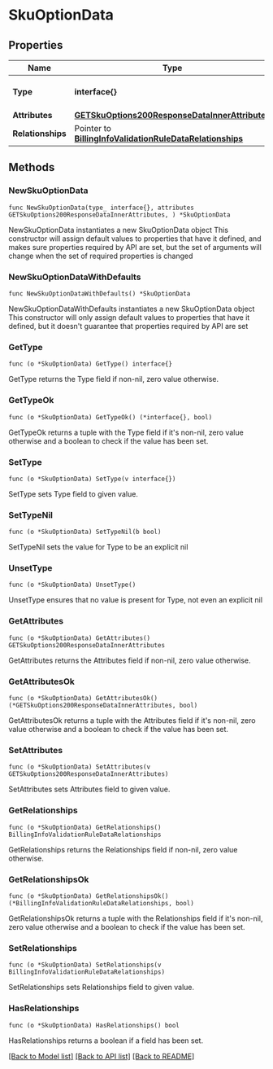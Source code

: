 # SkuOptionData

## Properties

Name | Type | Description | Notes
------------ | ------------- | ------------- | -------------
**Type** | **interface{}** | The resource&#39;s type | 
**Attributes** | [**GETSkuOptions200ResponseDataInnerAttributes**](GETSkuOptions200ResponseDataInnerAttributes.md) |  | 
**Relationships** | Pointer to [**BillingInfoValidationRuleDataRelationships**](BillingInfoValidationRuleDataRelationships.md) |  | [optional] 

## Methods

### NewSkuOptionData

`func NewSkuOptionData(type_ interface{}, attributes GETSkuOptions200ResponseDataInnerAttributes, ) *SkuOptionData`

NewSkuOptionData instantiates a new SkuOptionData object
This constructor will assign default values to properties that have it defined,
and makes sure properties required by API are set, but the set of arguments
will change when the set of required properties is changed

### NewSkuOptionDataWithDefaults

`func NewSkuOptionDataWithDefaults() *SkuOptionData`

NewSkuOptionDataWithDefaults instantiates a new SkuOptionData object
This constructor will only assign default values to properties that have it defined,
but it doesn't guarantee that properties required by API are set

### GetType

`func (o *SkuOptionData) GetType() interface{}`

GetType returns the Type field if non-nil, zero value otherwise.

### GetTypeOk

`func (o *SkuOptionData) GetTypeOk() (*interface{}, bool)`

GetTypeOk returns a tuple with the Type field if it's non-nil, zero value otherwise
and a boolean to check if the value has been set.

### SetType

`func (o *SkuOptionData) SetType(v interface{})`

SetType sets Type field to given value.


### SetTypeNil

`func (o *SkuOptionData) SetTypeNil(b bool)`

 SetTypeNil sets the value for Type to be an explicit nil

### UnsetType
`func (o *SkuOptionData) UnsetType()`

UnsetType ensures that no value is present for Type, not even an explicit nil
### GetAttributes

`func (o *SkuOptionData) GetAttributes() GETSkuOptions200ResponseDataInnerAttributes`

GetAttributes returns the Attributes field if non-nil, zero value otherwise.

### GetAttributesOk

`func (o *SkuOptionData) GetAttributesOk() (*GETSkuOptions200ResponseDataInnerAttributes, bool)`

GetAttributesOk returns a tuple with the Attributes field if it's non-nil, zero value otherwise
and a boolean to check if the value has been set.

### SetAttributes

`func (o *SkuOptionData) SetAttributes(v GETSkuOptions200ResponseDataInnerAttributes)`

SetAttributes sets Attributes field to given value.


### GetRelationships

`func (o *SkuOptionData) GetRelationships() BillingInfoValidationRuleDataRelationships`

GetRelationships returns the Relationships field if non-nil, zero value otherwise.

### GetRelationshipsOk

`func (o *SkuOptionData) GetRelationshipsOk() (*BillingInfoValidationRuleDataRelationships, bool)`

GetRelationshipsOk returns a tuple with the Relationships field if it's non-nil, zero value otherwise
and a boolean to check if the value has been set.

### SetRelationships

`func (o *SkuOptionData) SetRelationships(v BillingInfoValidationRuleDataRelationships)`

SetRelationships sets Relationships field to given value.

### HasRelationships

`func (o *SkuOptionData) HasRelationships() bool`

HasRelationships returns a boolean if a field has been set.


[[Back to Model list]](../README.md#documentation-for-models) [[Back to API list]](../README.md#documentation-for-api-endpoints) [[Back to README]](../README.md)


